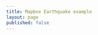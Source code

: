 ```yaml
---
title: Mapbox Earthquake example
layout: page
published: false
---
```


<html>
<head>
<meta charset="utf-8">
<meta name="viewport" content="initial-scale=1,maximum-scale=1,user-scalable=no">
<link href="https://api.mapbox.com/mapbox-gl-js/v2.2.0/mapbox-gl.css" rel="stylesheet">
<script src="https://api.mapbox.com/mapbox-gl-js/v2.2.0/mapbox-gl.js"></script>
<style>
#map { width: 100%; height: 400pt }
</style>
</head>
<body>
<div id="map"></div>

<script>
	mapboxgl.accessToken = 'pk.eyJ1Ijoiam9zaC1qdXN0am9zaCIsImEiOiJja3A2eHdmajIwNGFvMndtcmNsbnZycm44In0.SvsoxpdU7NRLYLVRFIu2kw';
    var map = new mapboxgl.Map({
        container: 'map',
        zoom: 0.3,
        center: [0, 20],
        style: 'mapbox://styles/mapbox/light-v10'
    });

    map.addControl(new mapboxgl.NavigationControl());

    // filters for classifying earthquakes into five categories based on magnitude
    var mag1 = ['<', ['get', 'mag'], 2];
    var mag2 = ['all', ['>=', ['get', 'mag'], 2], ['<', ['get', 'mag'], 3]];
    var mag3 = ['all', ['>=', ['get', 'mag'], 3], ['<', ['get', 'mag'], 4]];
    var mag4 = ['all', ['>=', ['get', 'mag'], 4], ['<', ['get', 'mag'], 5]];
    var mag5 = ['>=', ['get', 'mag'], 5];

    // colors to use for the categories
    var colors = ['#fed976', '#feb24c', '#fd8d3c', '#fc4e2a', '#e31a1c'];

    map.on('load', function () {
        // add a clustered GeoJSON source for a sample set of earthquakes
        map.addSource('earthquakes', {
            'type': 'geojson',
            'data': 'https://docs.mapbox.com/mapbox-gl-js/assets/earthquakes.geojson',
            'cluster': true,
            'clusterRadius': 80,
            'clusterProperties': {
                // keep separate counts for each magnitude category in a cluster
                'mag1': ['+', ['case', mag1, 1, 0]],
                'mag2': ['+', ['case', mag2, 1, 0]],
                'mag3': ['+', ['case', mag3, 1, 0]],
                'mag4': ['+', ['case', mag4, 1, 0]],
                'mag5': ['+', ['case', mag5, 1, 0]]
            }
        });
        // circle and symbol layers for rendering individual earthquakes (unclustered points)
        map.addLayer({
            'id': 'earthquake_circle',
            'type': 'circle',
            'source': 'earthquakes',
            'filter': ['!=', 'cluster', true],
            'paint': {
                'circle-color': [
                    'case',
                    mag1,
                    colors[0],
                    mag2,
                    colors[1],
                    mag3,
                    colors[2],
                    mag4,
                    colors[3],
                    colors[4]
                ],
                'circle-opacity': 0.6,
                'circle-radius': 12
            }
        });
        map.addLayer({
            'id': 'earthquake_label',
            'type': 'symbol',
            'source': 'earthquakes',
            'filter': ['!=', 'cluster', true],
            'layout': {
                'text-field': [
                    'number-format',
                    ['get', 'mag'],
                    { 'min-fraction-digits': 1, 'max-fraction-digits': 1 }
                ],
                'text-font': ['Open Sans Semibold', 'Arial Unicode MS Bold'],
                'text-size': 10
            },
            'paint': {
                'text-color': [
                    'case',
                    ['<', ['get', 'mag'], 3],
                    'black',
                    'white'
                ]
            }
        });

        // objects for caching and keeping track of HTML marker objects (for performance)
        var markers = {};
        var markersOnScreen = {};

        function updateMarkers() {
            var newMarkers = {};
            var features = map.querySourceFeatures('earthquakes');

            // for every cluster on the screen, create an HTML marker for it (if we didn't yet),
            // and add it to the map if it's not there already
            for (var i = 0; i < features.length; i++) {
                var coords = features[i].geometry.coordinates;
                var props = features[i].properties;
                if (!props.cluster) continue;
                var id = props.cluster_id;

                var marker = markers[id];
                if (!marker) {
                    var el = createDonutChart(props);
                    marker = markers[id] = new mapboxgl.Marker({
                        element: el
                    }).setLngLat(coords);
                }
                newMarkers[id] = marker;

                if (!markersOnScreen[id]) marker.addTo(map);
            }
            // for every marker we've added previously, remove those that are no longer visible
            for (id in markersOnScreen) {
                if (!newMarkers[id]) markersOnScreen[id].remove();
            }
            markersOnScreen = newMarkers;
        }

        // after the GeoJSON data is loaded, update markers on the screen on every frame
        map.on('render', function () {
            if (!map.isSourceLoaded('earthquakes')) return;
            updateMarkers();
        });
    });

    // code for creating an SVG donut chart from feature properties
    function createDonutChart(props) {
        var offsets = [];
        var counts = [
            props.mag1,
            props.mag2,
            props.mag3,
            props.mag4,
            props.mag5
        ];
        var total = 0;
        for (var i = 0; i < counts.length; i++) {
            offsets.push(total);
            total += counts[i];
        }
        var fontSize =
            total >= 1000 ? 22 : total >= 100 ? 20 : total >= 10 ? 18 : 16;
        var r = total >= 1000 ? 50 : total >= 100 ? 32 : total >= 10 ? 24 : 18;
        var r0 = Math.round(r * 0.6);
        var w = r * 2;

        var html =
            '<div><svg width="' +
            w +
            '" height="' +
            w +
            '" viewbox="0 0 ' +
            w +
            ' ' +
            w +
            '" text-anchor="middle" style="font: ' +
            fontSize +
            'px sans-serif; display: block">';

        for (i = 0; i < counts.length; i++) {
            html += donutSegment(
                offsets[i] / total,
                (offsets[i] + counts[i]) / total,
                r,
                r0,
                colors[i]
            );
        }
        html +=
            '<circle cx="' +
            r +
            '" cy="' +
            r +
            '" r="' +
            r0 +
            '" fill="white" /><text dominant-baseline="central" transform="translate(' +
            r +
            ', ' +
            r +
            ')">' +
            total.toLocaleString() +
            '</text></svg></div>';

        var el = document.createElement('div');
        el.innerHTML = html;
        return el.firstChild;
    }

    function donutSegment(start, end, r, r0, color) {
        if (end - start === 1) end -= 0.00001;
        var a0 = 2 * Math.PI * (start - 0.25);
        var a1 = 2 * Math.PI * (end - 0.25);
        var x0 = Math.cos(a0),
            y0 = Math.sin(a0);
        var x1 = Math.cos(a1),
            y1 = Math.sin(a1);
        var largeArc = end - start > 0.5 ? 1 : 0;

        return [
            '<path d="M',
            r + r0 * x0,
            r + r0 * y0,
            'L',
            r + r * x0,
            r + r * y0,
            'A',
            r,
            r,
            0,
            largeArc,
            1,
            r + r * x1,
            r + r * y1,
            'L',
            r + r0 * x1,
            r + r0 * y1,
            'A',
            r0,
            r0,
            0,
            largeArc,
            0,
            r + r0 * x0,
            r + r0 * y0,
            '" fill="' + color + '" />'
        ].join(' ');
    }
</script>

</body>
</html>